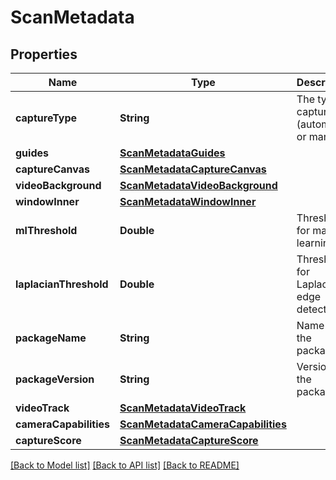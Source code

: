 # ScanMetadata

## Properties
Name | Type | Description | Notes
------------ | ------------- | ------------- | -------------
**captureType** | **String** | The type of capture (automatic or manual) | [optional] 
**guides** | [**ScanMetadataGuides**](ScanMetadataGuides.md) |  | [optional] 
**captureCanvas** | [**ScanMetadataCaptureCanvas**](ScanMetadataCaptureCanvas.md) |  | [optional] 
**videoBackground** | [**ScanMetadataVideoBackground**](ScanMetadataVideoBackground.md) |  | [optional] 
**windowInner** | [**ScanMetadataWindowInner**](ScanMetadataWindowInner.md) |  | [optional] 
**mlThreshold** | **Double** | Threshold for machine learning | [optional] 
**laplacianThreshold** | **Double** | Threshold for Laplacian edge detection | [optional] 
**packageName** | **String** | Name of the package | [optional] 
**packageVersion** | **String** | Version of the package | [optional] 
**videoTrack** | [**ScanMetadataVideoTrack**](ScanMetadataVideoTrack.md) |  | [optional] 
**cameraCapabilities** | [**ScanMetadataCameraCapabilities**](ScanMetadataCameraCapabilities.md) |  | [optional] 
**captureScore** | [**ScanMetadataCaptureScore**](ScanMetadataCaptureScore.md) |  | [optional] 

[[Back to Model list]](../README.md#documentation-for-models) [[Back to API list]](../README.md#documentation-for-api-endpoints) [[Back to README]](../README.md)



